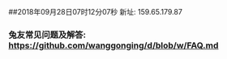 ##2018年09月28日07时12分07秒 新址: 159.65.179.87
### 兔友常见问题及解答: https://github.com/wanggonging/d/blob/w/FAQ.md
